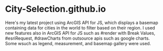 # City-Selection.github.io
Here's my latest project using ArcGIS API for JS, which displays a basemap containing data for cities in the world to filter based on their region.
I used new features also in ArcGIS API for JS such as #render with Break Values, #esriRequest, #drawCharts from outsource apis such as google charts.
Some wsuch as legend, measurement, and basemap gallery were used.
